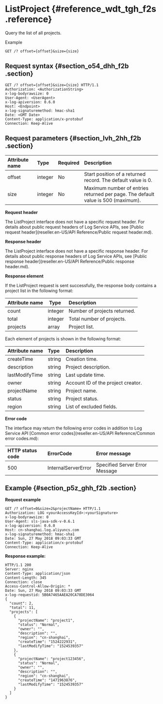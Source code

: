 # ListProject {#reference_wdt_tgh_f2s .reference}

Query the list of all projects.

Example

```
GET /? offset={offset}&size={size}
```

## Request syntax {#section_o54_dhh_f2b .section}

```
GET /? offset={offset}&size={size} HTTP/1.1
Authorization: <AuthorizationString>
x-log-bodyrawsize: 0
User-Agent: <UserAgent>
x-log-apiversion: 0.6.0
Host: <Endpoint>
x-log-signaturemethod: hmac-sha1
Date: <GMT Date>
Content-Type: application/x-protobuf
Connection: Keep-Alive
```

## Request parameters {#section_lvh_2hh_f2b .section}

|Attribute name|Type |Required|Description|
|:-------------|:----|:-------|:----------|
|offset|integer|No |Start position of a returned record. The default value is 0.|
|size|integer|No |Maximum number of entries returned per page. The default value is 500 \(maximum\).|

**Request header**

The ListProject interface does not have a specific request header. For details about public request headers of Log Service APIs, see [Public request header](reseller.en-US/API Reference/Public request header.md).

**Response header**

The ListProject interface does not have a specific response header. For details about public response headers of Log Service APIs, see [Public response header](reseller.en-US/API Reference/Public response header.md).

**Response element**

If the ListProject request is sent successfully, the response body contains a project list in the following format:

|Attribute name| Type|Description|
|:-------------|:----|:----------|
|count|integer|Number of projects returned.|
|total|integer|Total number of projects.|
|projects|array|Project list.|

Each element of projects is shown in the following format:

|Attribute name|Type|Description|
|:-------------|:---|:----------|
|createTime|string|Creation time.|
|description|string|Project description.|
|lastModifyTime|string|Last update time.|
|owner|string|Account ID of the project creator.|
|projectName|string|Project name.|
|status|string|Project status.|
|region|string|List of excluded fields.|

**Error code**

The interface may return the following error codes in addition to Log Service API [Common error codes](reseller.en-US/API Reference/Common error codes.md):

|**HTTP status code**|**ErrorCode**|**Error message**|
|:-------------------|:------------|:----------------|
|500 |InternalServerError|Specified Server Error Message|

## Example {#section_p5z_ghh_f2b .section}

**Request example**

```
GET /? offset=0&size=2&projectName= HTTP/1.1
Authorization: LOG <yourAccessKeyId>:<yourSignature>
x-log-bodyrawsize: 0
User-Agent: sls-java-sdk-v-0.6.1
x-log-apiversion: 0.6.0
Host: cn-shanghai.log.aliyuncs.com
x-log-signaturemethod: hmac-sha1
Date: Sun, 27 May 2018 09:03:33 GMT
Content-Type: application/x-protobuf
Connection: Keep-Alive
```

**Response example:**

```
HTTP/1.1 200
Server: nginx
Content-Type: application/json
Content-Length: 345
Connection: close
Access-Control-Allow-Origin: *
Date: Sun, 27 May 2018 09:03:33 GMT
x-log-requestid: 5B0A7465AAEA20CA70DE3064
{
  "count": 2,
  "total": 11,
  "projects": [
    {
      "projectName": "project1",
      "status": "Normal",
      "owner": "",
      "description": "",
      "region": "cn-shanghai",
      "createTime": "1524222931",
      "lastModifyTime": "1524539357"
    },
    {
      "projectName": "project123456",
      "status": "Normal",
      "owner": "",
      "description": "",
      "region": "cn-shanghai",
      "createTime": "1471963876",
      "lastModifyTime": "1524539357"
    }
  ]
}
```

